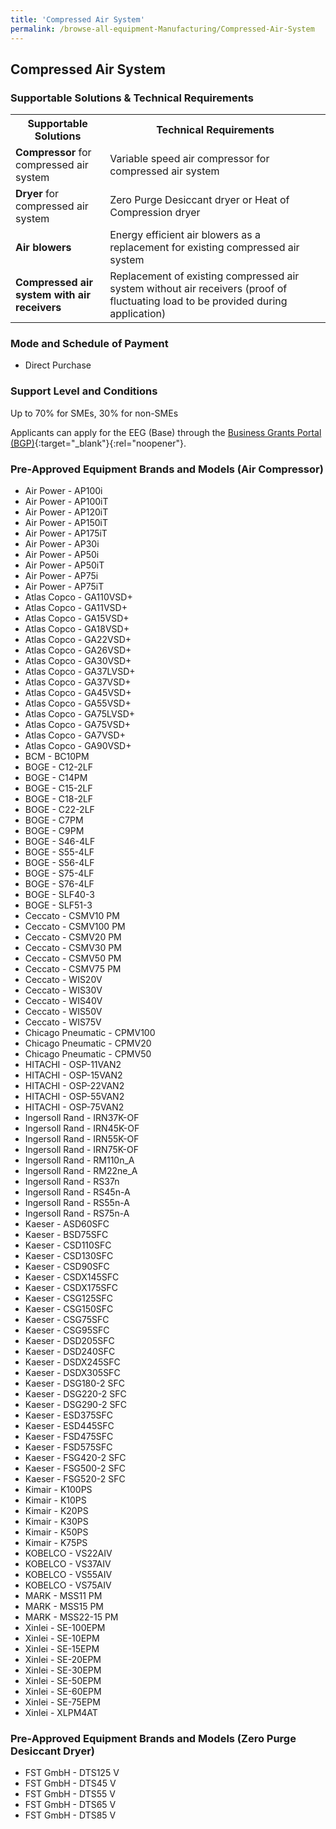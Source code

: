 ```yaml
---
title: 'Compressed Air System'
permalink: /browse-all-equipment-Manufacturing/Compressed-Air-System
---
```


## Compressed Air System

### Supportable Solutions & Technical Requirements

<table>
<tr>
    <th width="30%"><b>Supportable Solutions</b></th>
    <th width="auto"><b>Technical Requirements</b></th>
</tr>
<tr>
    <td><b>Compressor</b> for compressed air system</td>
    <td>Variable speed air compressor for compressed air system</td>
</tr>
<tr>
    <td><b>Dryer</b> for compressed air system</td>
    <td>Zero Purge Desiccant dryer or Heat of Compression dryer</td>
</tr>
<tr>
    <td><b>Air blowers</b></td>
    <td>Energy efficient air blowers as a replacement for existing compressed air system</td>
</tr>
<tr>
    <td><b>Compressed air system with air receivers</b></td>
    <td>Replacement of existing compressed air system without air receivers (proof of fluctuating load to be provided during application)</td>
</tr>
</table>

### Mode and Schedule of Payment 

- Direct Purchase

### Support Level and Conditions

Up to 70% for SMEs, 30% for non-SMEs

Applicants can apply for the EEG (Base) through the [Business Grants Portal (BGP)](http://www.businessgrants.gov.sg/){:target="_blank"}{:rel="noopener"}.

### Pre-Approved Equipment Brands and Models (Air Compressor)

- Air Power - AP100i
- Air Power - AP100iT
- Air Power - AP120iT
- Air Power - AP150iT
- Air Power - AP175iT
- Air Power - AP30i
- Air Power - AP50i
- Air Power - AP50iT
- Air Power - AP75i
- Air Power - AP75iT
- Atlas Copco - GA110VSD+
- Atlas Copco - GA11VSD+
- Atlas Copco - GA15VSD+
- Atlas Copco - GA18VSD+
- Atlas Copco - GA22VSD+
- Atlas Copco - GA26VSD+
- Atlas Copco - GA30VSD+
- Atlas Copco - GA37LVSD+
- Atlas Copco - GA37VSD+
- Atlas Copco - GA45VSD+
- Atlas Copco - GA55VSD+
- Atlas Copco - GA75LVSD+
- Atlas Copco - GA75VSD+
- Atlas Copco - GA7VSD+
- Atlas Copco - GA90VSD+
- BCM - BC10PM
- BOGE - C12-2LF
- BOGE - C14PM
- BOGE - C15-2LF
- BOGE - C18-2LF
- BOGE - C22-2LF
- BOGE - C7PM
- BOGE - C9PM
- BOGE - S46-4LF
- BOGE - S55-4LF
- BOGE - S56-4LF
- BOGE - S75-4LF
- BOGE - S76-4LF
- BOGE - SLF40-3
- BOGE - SLF51-3
- Ceccato - CSMV10 PM
- Ceccato - CSMV100 PM
- Ceccato - CSMV20 PM
- Ceccato - CSMV30 PM
- Ceccato - CSMV50 PM
- Ceccato - CSMV75 PM
- Ceccato - WIS20V
- Ceccato - WIS30V
- Ceccato - WIS40V
- Ceccato - WIS50V
- Ceccato - WIS75V
- Chicago Pneumatic - CPMV100
- Chicago Pneumatic - CPMV20
- Chicago Pneumatic - CPMV50
- HITACHI - OSP-11VAN2
- HITACHI - OSP-15VAN2
- HITACHI - OSP-22VAN2
- HITACHI - OSP-55VAN2
- HITACHI - OSP-75VAN2
- Ingersoll Rand - IRN37K-OF
- Ingersoll Rand - IRN45K-OF
- Ingersoll Rand - IRN55K-OF
- Ingersoll Rand - IRN75K-OF
- Ingersoll Rand - RM110n_A
- Ingersoll Rand - RM22ne_A
- Ingersoll Rand - RS37n
- Ingersoll Rand - RS45n-A
- Ingersoll Rand - RS55n-A
- Ingersoll Rand - RS75n-A
- Kaeser - ASD60SFC
- Kaeser - BSD75SFC
- Kaeser - CSD110SFC
- Kaeser - CSD130SFC
- Kaeser - CSD90SFC
- Kaeser - CSDX145SFC
- Kaeser - CSDX175SFC
- Kaeser - CSG125SFC
- Kaeser - CSG150SFC
- Kaeser - CSG75SFC
- Kaeser - CSG95SFC
- Kaeser - DSD205SFC
- Kaeser - DSD240SFC
- Kaeser - DSDX245SFC
- Kaeser - DSDX305SFC
- Kaeser - DSG180-2 SFC
- Kaeser - DSG220-2 SFC
- Kaeser - DSG290-2 SFC
- Kaeser - ESD375SFC
- Kaeser - ESD445SFC
- Kaeser - FSD475SFC
- Kaeser - FSD575SFC
- Kaeser - FSG420-2 SFC
- Kaeser - FSG500-2 SFC
- Kaeser - FSG520-2 SFC
- Kimair - K100PS
- Kimair - K10PS
- Kimair - K20PS
- Kimair - K30PS
- Kimair - K50PS
- Kimair - K75PS
- KOBELCO - VS22AIV
- KOBELCO - VS37AIV
- KOBELCO - VS55AIV
- KOBELCO - VS75AIV
- MARK - MSS11 PM
- MARK - MSS15 PM
- MARK - MSS22-15 PM
- Xinlei - SE-100EPM
- Xinlei - SE-10EPM
- Xinlei - SE-15EPM
- Xinlei - SE-20EPM
- Xinlei - SE-30EPM
- Xinlei - SE-50EPM
- Xinlei - SE-60EPM
- Xinlei - SE-75EPM
- Xinlei - XLPM4AT

### Pre-Approved Equipment Brands and Models (Zero Purge Desiccant Dryer)

- FST GmbH - DTS125 V
- FST GmbH - DTS45 V
- FST GmbH - DTS55 V
- FST GmbH - DTS65 V
- FST GmbH - DTS85 V